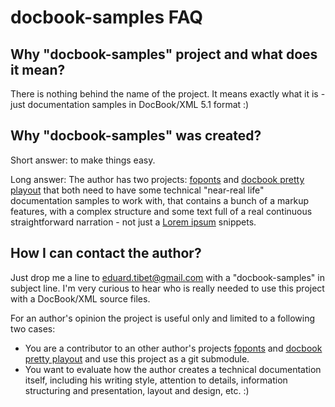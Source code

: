 # docbook-samples FAQ

## Why "docbook-samples" project and what does it mean?

There is nothing behind the name of the project. It means exactly what it is - just documentation samples in DocBook/XML 5.1 format :)

## Why "docbook-samples" was created?

Short answer: to make things easy.

Long answer:
The author has two projects: [foponts](https://github.com/eduardtibet/foponts) and [docbook pretty playout](https://github.com/eduardtibet/docbook-pretty-playout) that both need to have some technical "near-real life" documentation samples to work with, that contains a bunch of a markup features, with a complex structure and some text full of a real continuous straightforward narration - not just a [Lorem ipsum](https://en.wikipedia.org/wiki/Lorem_ipsum) snippets.

## How I can contact the author?

Just drop me a line to eduard.tibet@gmail.com with a "docbook-samples" in subject line. I'm very curious to hear who is really needed to use this project with a DocBook/XML source files.

For an author's opinion the project is useful only and limited to a following two cases:
- You are a contributor to an other author's projects [foponts](https://github.com/eduardtibet/foponts) and [docbook pretty playout](https://github.com/eduardtibet/docbook-pretty-playout) and use this project as a git submodule.
- You want to evaluate how the author creates a technical documentation itself, including his writing style, attention to details, information structuring and presentation, layout and design, etc. :)
